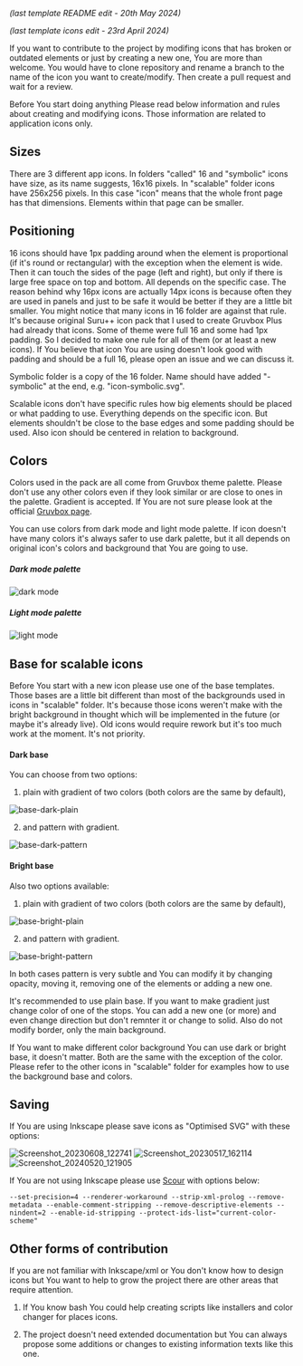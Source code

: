*(last template README edit - 20th May 2024)*

*(last template icons edit - 23rd April 2024)*

If you want to contribute to the project by modifing icons that has broken or outdated
elements or just by creating a new one, You are more than welcome. You would have to clone
repository and rename a branch to the name of the icon you want to create/modify. Then
create a pull request and wait for a review.

Before You start doing anything Please read below information and rules about creating and
modifying icons. Those information are related to application icons only.

Sizes
-----

There are 3 different app icons. In folders "called" 16 and "symbolic" icons have size,
as its name suggests, 16x16 pixels. In "scalable" folder icons have 256x256 pixels.
In this case "icon" means that the whole front page has that dimensions. Elements within that
page can be smaller.

Positioning
-----------

16 icons should have 1px padding around when the element is proportional (if it's round or
rectangular) with the exception when the element is wide. Then it can touch the sides of
the page (left and right), but only if there is large free space on top and bottom. All depends on the
specific case. The reason behind why 16px icons are actually 14px icons is because often
they are used in panels and just to be safe it would be better if they are a little bit
smaller. You might notice that many icons in 16 folder are against that rule. It's because
original Suru++ icon pack that I used to create Gruvbox Plus had already that icons. Some
of theme were full 16 and some had 1px padding. So I decided to make one rule for all of
them (or at least a new icons). If You believe that icon You are using doesn't look good
with padding and should be a full 16, please open an issue and we can discuss it.

Symbolic folder is a copy of the 16 folder. Name should have added "-symbolic" at the end,
e.g. "icon-symbolic.svg".

Scalable icons don't have specific rules how big elements should be placed or what padding
to use. Everything depends on the specific icon. But elements shouldn't be close to the
base edges and some padding should be used. Also icon should be centered in relation to
background.

Colors
------

Colors used in the pack are all come from Gruvbox theme palette. Please don't use any other
colors even if they look similar or are close to ones in the palette. Gradient is accepted.
If You are not sure please look at the official [Gruvbox page](https://github.com/morhetz/gruvbox).

You can use colors from dark mode and light mode palette. If icon doesn't have many colors
it's always safer to use dark palette, but it all depends on original icon's colors and
background that You are going to use.

##### Dark mode palette
![dark mode](https://camo.githubusercontent.com/410b3ab80570bcd5b470a08d84f93caa5b4962ccd994ebceeb3d1f78364c2120/687474703a2f2f692e696d6775722e636f6d2f776136363678672e706e67)

##### Light mode palette

![light mode](https://camo.githubusercontent.com/d080d9c204408ef06b862b76bc795f930b3a9b1be4c5d2de149f1d8eb765b660/687474703a2f2f692e696d6775722e636f6d2f3439714b7959572e706e67)

Base for scalable icons
-----------------------

Before You start with a new icon please use one of the base templates. Those bases are
a little bit different than most of the backgrounds used in icons in "scalable" folder. It's
because those icons weren't make with the bright background in thought which will be
implemented in the future (or maybe it's already live). Old icons would require rework but
it's too much work at the moment. It's not priority.

#### Dark base

You can choose from two options:

1. plain with gradient of two colors (both colors are the same by default),

![base-dark-plain](https://github.com/SylEleuth/gruvbox-plus-icon-pack/assets/33354262/fbdac7fb-9a44-4237-81f7-45d7b23716f1)

2. and pattern with gradient.

![base-dark-pattern](https://github.com/SylEleuth/gruvbox-plus-icon-pack/assets/33354262/8dc3b5ee-a876-4371-b2b5-ea1dcd0ad57f)

#### Bright base

Also two options available:

1. plain with gradient of two colors (both colors are the same by default),

![base-bright-plain](https://github.com/SylEleuth/gruvbox-plus-icon-pack/assets/33354262/b9358e7b-c8b4-49d3-ac8b-8810843c0702)

2. and pattern with gradient.

![base-bright-pattern](https://github.com/SylEleuth/gruvbox-plus-icon-pack/assets/33354262/cde8c069-0351-400d-ba3c-cbc8ddd0fb22)

In both cases pattern is very subtle and You can modify it by changing opacity, moving it,
removing one of the elements or adding a new one.

It's recommended to use plain base. If you want to make gradient just change color of one
of the stops. You can add a new one (or more) and even change direction but don't remnter
it or change to solid. Also do not modify border, only the main background.

If You want to make different color background You can use dark or bright base, it doesn't
matter. Both are the same with the exception of the color. Please refer to the other
icons in "scalable" folder for examples how to use the background base and colors.

Saving
------

If You are using Inkscape please save icons as "Optimised SVG" with these options:

![Screenshot_20230608_122741](https://github.com/SylEleuth/gruvbox-plus-icon-pack/assets/33354262/ee83e388-bf90-4676-8660-6c6cae86013f)
![Screenshot_20230517_162114](https://github.com/SylEleuth/gruvbox-plus-icon-pack/assets/33354262/df3ee07b-0676-4c5f-8db8-46e34507df97)
![Screenshot_20240520_121905](https://github.com/SylEleuth/gruvbox-plus-icon-pack/assets/33354262/b388d41f-4721-4edb-b455-6d38d0fa5c96)

If You are not using Inkscape please use [Scour](https://github.com/scour-project/scour) with options below:

```--set-precision=4 --renderer-workaround --strip-xml-prolog --remove-metadata --enable-comment-stripping --remove-descriptive-elements --nindent=2 --enable-id-stripping --protect-ids-list="current-color-scheme"```

Other forms of contribution
---------------------------

If you are not familiar with Inkscape/xml or You don't know how to design icons but You want to help to
grow the project there are other areas that require attention.

1. If You know bash You could help creating scripts like installers and color changer for
   places icons.

2. The project doesn't need extended documentation but You can always propose some additions or changes
   to existing information texts like this one.
